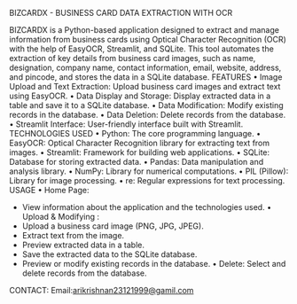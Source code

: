 BIZCARDX - BUSINESS CARD DATA EXTRACTION WITH OCR

BIZCARDX is a Python-based application designed to extract and manage information from business cards using Optical Character Recognition (OCR) with the help of EasyOCR, Streamlit, and SQLite. This tool automates the extraction of key details from business card images, such as name, designation, company name, contact information, email, website, address, and pincode, and stores the data in a SQLite database.
FEATURES
•	Image Upload and Text Extraction: Upload business card images and extract text using EasyOCR.
•	Data Display and Storage: Display extracted data in a table and save it to a SQLite database.
•	Data Modification: Modify existing records in the database.
•	Data Deletion: Delete records from the database.
•	Streamlit Interface: User-friendly interface built with Streamlit.
TECHNOLOGIES USED
•	Python: The core programming language.
•	EasyOCR: Optical Character Recognition library for extracting text from images.
•	Streamlit: Framework for building web applications.
•	SQLite: Database for storing extracted data.
•	Pandas: Data manipulation and analysis library.
•	NumPy: Library for numerical computations.
•	PIL (Pillow): Library for image processing.
•	re: Regular expressions for text processing.
USAGE
•	Home Page: 
-	 View information about the application and the technologies used.
•	Upload & Modifying :
-	Upload a business card image (PNG, JPG, JPEG).
-	Extract text from the image.
-	Preview extracted data in a table.
-	Save the extracted data to the SQLite database.
-	Preview or modify existing records in the database.
•	Delete: Select and delete records from the database.

CONTACT:
Email:arikrishnan23121999@gamil.com

